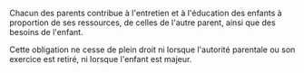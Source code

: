 Chacun des parents contribue à l'entretien et à l'éducation des enfants à proportion de ses ressources, de celles de l'autre parent, ainsi que des besoins de l'enfant.

Cette obligation ne cesse de plein droit ni lorsque l'autorité parentale ou son exercice est retiré, ni lorsque l'enfant est majeur.
